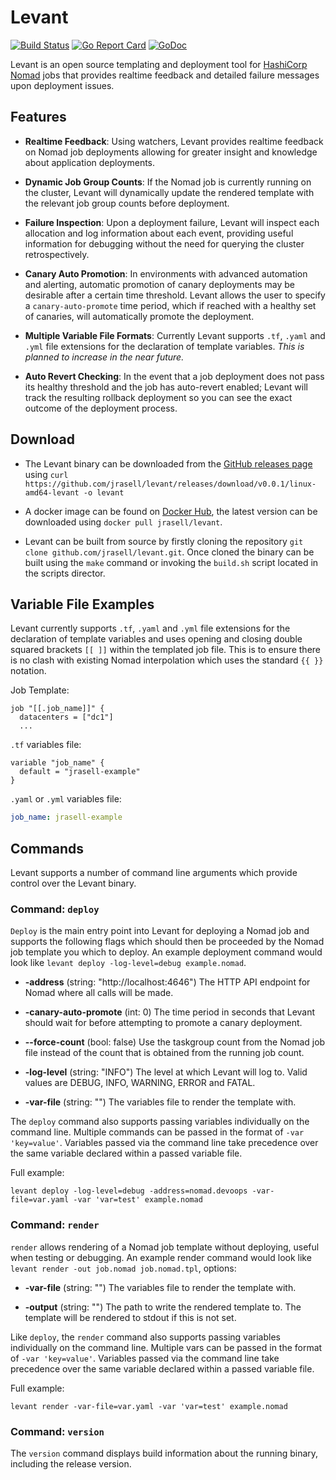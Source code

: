 # Levant

[![Build Status](https://travis-ci.org/jrasell/levant.svg?branch=master)](https://travis-ci.org/jrasell/levant) [![Go Report Card](https://goreportcard.com/badge/github.com/jrasell/levant)](https://goreportcard.com/report/github.com/jrasell/levant) [![GoDoc](https://godoc.org/github.com/jrasell/levant?status.svg)](https://godoc.org/github.com/jrasell/levant)

Levant is an open source templating and deployment tool for [HashiCorp Nomad](https://www.nomadproject.io/) jobs that provides realtime feedback and detailed failure messages upon deployment issues.

## Features

* **Realtime Feedback**: Using watchers, Levant provides realtime feedback on Nomad job deployments allowing for greater insight and knowledge about application deployments.

* **Dynamic Job Group Counts**: If the Nomad job is currently running on the cluster, Levant will dynamically update the rendered template with the relevant job group counts before deployment.

* **Failure Inspection**: Upon a deployment failure, Levant will inspect each allocation and log information about each event, providing useful information for debugging without the need for querying the cluster retrospectively.

* **Canary Auto Promotion**: In environments with advanced automation and alerting, automatic promotion of canary deployments may be desirable after a certain time threshold. Levant allows the user to specify a `canary-auto-promote` time period, which if reached with a healthy set of canaries, will automatically promote the deployment.

* **Multiple Variable File Formats**: Currently Levant supports `.tf`, `.yaml` and `.yml` file extensions for the declaration of template variables. *This is planned to increase in the near future.*

* **Auto Revert Checking**: In the event that a job deployment does not pass its healthy threshold and the job has auto-revert enabled; Levant will track the resulting rollback deployment so you can see the exact outcome of the deployment process.

## Download

* The Levant binary can be downloaded from the [GitHub releases page]() using `curl https://github.com/jrasell/levant/releases/download/v0.0.1/linux-amd64-levant -o levant`

* A docker image can be found on [Docker Hub](hub.docker.com/jrasell/levant), the latest version can be downloaded using `docker pull jrasell/levant`.

* Levant can be built from source by firstly cloning the repository `git clone github.com/jrasell/levant.git`. Once cloned the binary can be built using the `make` command or invoking the `build.sh` script located in the scripts director.

## Variable File Examples

Levant currently supports `.tf`, `.yaml` and `.yml` file extensions for the declaration of template variables and uses opening and closing double squared brackets `[[ ]]` within the templated job file. This is to ensure there is no clash with existing Nomad interpolation which uses the standard `{{ }}` notation.

Job Template:
```hcl
job "[[.job_name]]" {
  datacenters = ["dc1"]
  ...
```

`.tf` variables file:
```hcl
variable "job_name" {
  default = "jrasell-example"
}
```

`.yaml` or `.yml` variables file:
```yaml
job_name: jrasell-example
```

## Commands

Levant supports a number of command line arguments which provide control over the Levant binary.

### Command: `deploy`

`Deploy` is the main entry point into Levant for deploying a Nomad job and supports the following flags which should then be proceeded by the Nomad job template you which to deploy. An example deployment command would look like `levant deploy -log-level=debug example.nomad`.

* **-address** (string: "http://localhost:4646") The HTTP API endpoint for Nomad where all calls will be made.

* **-canary-auto-promote** (int: 0) The time period in seconds that Levant should wait for before attempting to promote a canary deployment.

* **--force-count** (bool: false) Use the taskgroup count from the Nomad job file instead of the count that is obtained from the running job count.

* **-log-level** (string: "INFO") The level at which Levant will log to. Valid values are DEBUG, INFO, WARNING, ERROR and FATAL.

* **-var-file** (string: "") The variables file to render the template with.

The `deploy` command also supports passing variables individually on the command line. Multiple commands can be passed in the format of `-var 'key=value'`. Variables passed via the command line take precedence over the same variable declared within a passed variable file.

Full example:

```
levant deploy -log-level=debug -address=nomad.devoops -var-file=var.yaml -var 'var=test' example.nomad
```

### Command: `render`

`render` allows rendering of a Nomad job template without deploying, useful when testing or debugging. An example render command would look like `levant render -out job.nomad job.nomad.tpl`, options:

* **-var-file** (string: "") The variables file to render the template with.

* **-output** (string: "") The path to write the rendered template to. The template will be rendered to stdout if this is not set.

Like `deploy`, the `render` command also supports passing variables individually on the command line. Multiple vars can be passed in the format of `-var 'key=value'`. Variables passed via the command line take precedence over the same variable declared within a passed variable file.

Full example:

```
levant render -var-file=var.yaml -var 'var=test' example.nomad
```

### Command: `version`

The `version` command displays build information about the running binary, including the release version.
